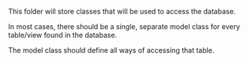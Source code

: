 This folder will store classes that will be used to access the database.

In most cases, there should be a single, separate model class for every table/view found in the database.

The model class should define all ways of accessing that table.